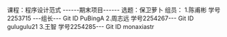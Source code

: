 课程：程序设计范式
------期末项目------
选题：保卫萝卜
组员：
1.陈甫彬 学号2253715 ---组长--- Git ID PuBingA
2.周志远 学号2254267--- Git ID  gulugulu21 
3.王智   学号2254285--- Git ID  monaxiastr
